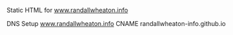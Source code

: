 Static HTML for www.randallwheaton.info

DNS Setup
www.randallwheaton.info CNAME randallwheaton-info.github.io

